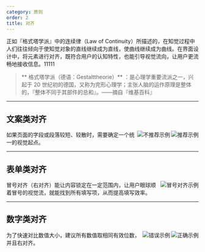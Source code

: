```yaml
---
category: 原则
order: 2
title: 对齐
---
```


正如『格式塔学派』中的连续律（Law of Continuity）所描述的，在知觉过程中人们往往倾向于使知觉对象的直线继续成为直线，使曲线继续成为曲线。在界面设计中，将元素进行对齐，既符合用户的认知特性，也能引导视觉流向，让用户更流畅地接收信息。11111

> ** 格式塔学派（德语：Gestalttheorie）** ：是心理学重要流派之一，兴起于 20 世纪初的德国，又称为完形心理学；主张人脑的运作原理是整体的，『整体不同于其部件的总和』。——摘自『维基百科』

---

## 文案类对齐

<img class="preview-img good" align="right" alt="推荐示例" description="标题和正文左对齐，使用了一个视觉起点。" src="https://gw.alipayobjects.com/zos/rmsportal/lVDlIgxvuXSMQvJJVMnu.png">
<img class="preview-img bad" align="right" alt="不推荐示例" description="标题和正文使用了两个视觉起点，不推荐该种对齐方式，除非刻意强调两者区别。" src="https://gw.alipayobjects.com/zos/rmsportal/DAhkAEIoXYdljmxsJTjl.png">

如果页面的字段或段落较短、较散时，需要确定一个统一的视觉起点。

---

## 表单类对齐

<img class="preview-img" align="right" alt="冒号对齐示例" src="https://gw.alipayobjects.com/zos/rmsportal/OaTkwGfGxRSFsvAlzZMq.png">

冒号对齐（右对齐）能让内容锁定在一定范围内，让用户眼球顺着冒号的视觉流，就能找到所有填写项，从而提高填写效率。

---

## 数字类对齐

<img class="preview-img good" align="right" alt="正确示例" src="https://gw.alipayobjects.com/zos/rmsportal/bIJAZcUmaRxJeFxZJwUp.png">
<img class="preview-img bad" align="right" alt="错误示例" src="https://gw.alipayobjects.com/zos/rmsportal/zUmANVIhBanDnlyOhvaH.png">

为了快速对比数值大小，建议所有数值取相同有效位数，并且右对齐。
